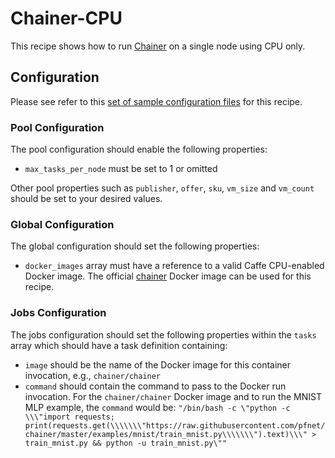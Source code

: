 # Chainer-CPU
This recipe shows how to run [Chainer](http://chainer.org/) on
a single node using CPU only.

## Configuration
Please see refer to this [set of sample configuration files](./config) for
this recipe.

### Pool Configuration
The pool configuration should enable the following properties:
* `max_tasks_per_node` must be set to 1 or omitted

Other pool properties such as `publisher`, `offer`, `sku`, `vm_size` and
`vm_count` should be set to your desired values.

### Global Configuration
The global configuration should set the following properties:
* `docker_images` array must have a reference to a valid Caffe CPU-enabled
Docker image. The official [chainer](https://hub.docker.com/r/chainer/chainer/)
Docker image can be used for this recipe.

### Jobs Configuration
The jobs configuration should set the following properties within the `tasks`
array which should have a task definition containing:
* `image` should be the name of the Docker image for this container invocation,
e.g., `chainer/chainer`
* `command` should contain the command to pass to the Docker run invocation.
For the `chainer/chainer` Docker image and to run the MNIST MLP example, the
`command` would be:
`"/bin/bash -c \"python -c \\\"import requests; print(requests.get(\\\\\\\"https://raw.githubusercontent.com/pfnet/chainer/master/examples/mnist/train_mnist.py\\\\\\\").text)\\\" > train_mnist.py && python -u train_mnist.py\""`
